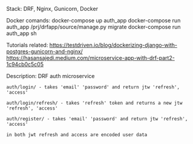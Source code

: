 Stack:
    DRF, Nginx, Gunicorn, Docker

Docker comands:
    docker-compose up auth_app
    docker-compose run auth_app /prj/drfapp/source/manage.py migrate
    docker-compose run auth_app sh

Tutorials related:
    https://testdriven.io/blog/dockerizing-django-with-postgres-gunicorn-and-nginx/
    https://hasansajedi.medium.com/microservice-app-with-drf-part2-1c94cb0c5c05

Description:
    DRF auth microservice
    
    auth/login/ - takes 'email' 'password' and return jtw 'refresh', 'access'
    
    auth/login/refresh/ - takes 'refresh' token and returns a new jtw 'refresh', 'access' 
    
    auth/register/ - takes 'email' 'password' and return jtw 'refresh', 'access'

    in both jwt refresh and access are encoded user data
